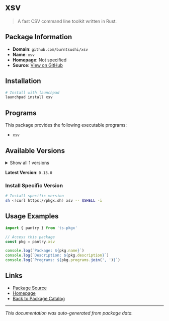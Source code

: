 # xsv

> A fast CSV command line toolkit written in Rust.

## Package Information

- **Domain**: `github.com/burntsushi/xsv`
- **Name**: `xsv`
- **Homepage**: Not specified
- **Source**: [View on GitHub](https://github.com/pkgxdev/pantry/tree/main/projects/github.com/burntsushi/xsv/package.yml)

## Installation

```bash
# Install with launchpad
launchpad install xsv
```

## Programs

This package provides the following executable programs:

- `xsv`

## Available Versions

<details>
<summary>Show all 1 versions</summary>

- `0.13.0`

</details>

**Latest Version**: `0.13.0`

### Install Specific Version

```bash
# Install specific version
sh <(curl https://pkgx.sh) xsv -- $SHELL -i
```

## Usage Examples

```typescript
import { pantry } from 'ts-pkgx'

// Access this package
const pkg = pantry.xsv

console.log(`Package: ${pkg.name}`)
console.log(`Description: ${pkg.description}`)
console.log(`Programs: ${pkg.programs.join(', ')}`)
```

## Links

- [Package Source](https://github.com/pkgxdev/pantry/tree/main/projects/github.com/burntsushi/xsv/package.yml)
- [Homepage](#)
- [Back to Package Catalog](../../package-catalog.md)

---

*This documentation was auto-generated from package data.*

